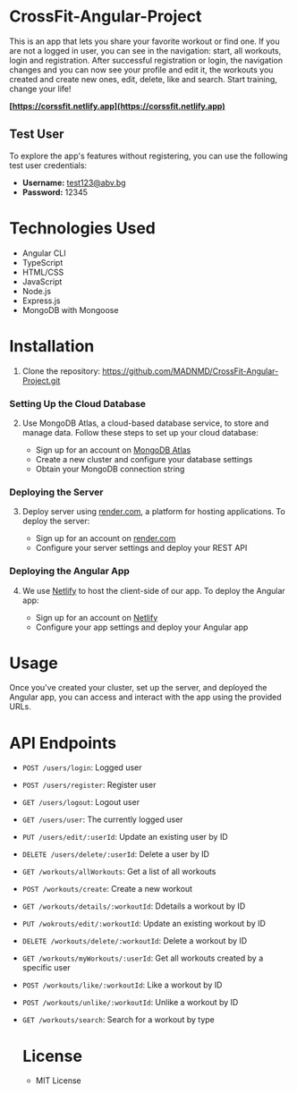 # CrossFit-Angular-Project

This is an app that lets you share your favorite workout or find one. If you are not a logged in user, you can see in the navigation: start, all workouts, login and registration. After successful registration or login, the navigation changes and you can now see your profile and edit it, the workouts you created and create new ones, edit, delete, like and search. Start training, change your life!

**[https://corssfit.netlify.app](https://corssfit.netlify.app)**

## Test User

To explore the app's features without registering, you can use the following test user credentials:

- **Username:** test123@abv.bg
- **Password:** 12345

# Technologies Used
 - Angular CLI
 - TypeScript
 - HTML/CSS
 - JavaScript
 - Node.js
 - Express.js
 - MongoDB with Mongoose

# Installation
1. Clone the repository: https://github.com/MADNMD/CrossFit-Angular-Project.git

 ### Setting Up the Cloud Database

2. Use MongoDB Atlas, a cloud-based database service, to store and manage data. Follow these steps to set up your cloud database:

   - Sign up for an account on [MongoDB Atlas](https://www.mongodb.com/cloud/atlas)
   - Create a new cluster and configure your database settings
   - Obtain your MongoDB connection string

### Deploying the Server

3. Deploy server using [render.com](https://render.com), a platform for hosting applications. To deploy the server:

   - Sign up for an account on [render.com](https://render.com)
   - Configure your server settings and deploy your REST API

### Deploying the Angular App

4. We use [Netlify](https://www.netlify.com) to host the client-side of our app. To deploy the Angular app:

   - Sign up for an account on [Netlify](https://www.netlify.com)
   - Configure your app settings and deploy your Angular app

# Usage
Once you've created your cluster, set up the server, and deployed the Angular app, you can access and interact with the app using the provided URLs.

# API Endpoints
 - `POST /users/login`: Logged user
 - `POST /users/register`: Register user
 - `GET /users/logout`: Logout user
 - `GET /users/user`: The currently logged user
 - `PUT /users/edit/:userId`: Update an existing user by ID
 - `DELETE /users/delete/:userId`: Delete a user by ID
 - `GET /workouts/allWorkouts`:  Get a list of all workouts
 - `POST /workouts/create`: Create a new workout
 - `GET /workouts/details/:workoutId`: Ddetails a workout by ID
 - `PUT /wokrouts/edit/:workoutId`: Update an existing workout by ID
 - `DELETE /workouts/delete/:workoutId`: Delete a workout by ID
 - `GET /workouts/myWorkouts/:userId`: Get all workouts created by a specific user
 - `POST /workouts/like/:workoutId`: Like a workout by ID
 - `POST /workouts/unlike/:workoutId`: Unlike a workout by ID
 - `GET /workouts/search`: Search for a workout by type

   # License
   - MIT License
